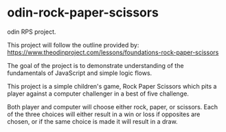 # odin-rock-paper-scissors
odin RPS project. 

This project will follow the outline provided by: https://www.theodinproject.com/lessons/foundations-rock-paper-scissors

The goal of the project is to demonstrate understanding of the fundamentals of JavaScript and simple logic flows.

This project is a simple children's game, Rock Paper Scissors which pits a player against a computer challenger in a best of five challenge. 

Both player and computer will choose either rock, paper, or scissors. Each of the three choices will either result in a win or loss if opposites are chosen, or if the same 
choice is made it will result in a draw. 